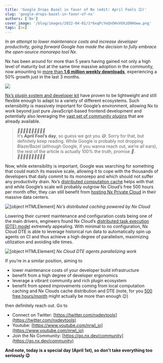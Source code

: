 ```yaml
---
title: 'Google Drops Bazel in favor of Nx (edit: April Fools 😉)'
slug: 'google-drops-bazel-in-favor-of-nx'
authors: ['Nx']
cover_image: '/blog/images/2022-04-01/1*6xqPcYeQnOHvVOXzD9HUww.png'
tags: [nx]
---
```


_In an attempt to lower maintenance costs and increase developer productivity, going forward Google has made the decision to fully embrace the open-source monorepo tool Nx._

Nx has been around for more than 5 years having gained not only a high level of maturity but at the same time massive adoption in the community, now amounting to [more than **1.6 million weekly downloads**](https://www.npmjs.com/package/@nrwl/tao), experiencing a 50% growth just in the last 3 months.

![](/blog/images/2022-04-01/1*bl-VAHTmPm-2u7sQz6Mj5w.avif)

[Nx’s plugin system and developer kit](/extending-nx/intro/getting-started) have proven to be lightweight and still flexible enough to adapt to a variety of different ecosystems. Such extensibility is massively important for Google’s environment, allowing Nx to work beyond just pure JavaScript-based frontend development and potentially also leveraging the [vast set of community plugins](/community) that are already available.

> _🤡🤡🤡🤡🤡🤡🤡🤡🤡🤡_  
> It’s **April Fool’s day**, so guess we got you _😅_. Sorry for that, but definitely keep reading. While Google is probably not dropping Blaze/Bazel (although Google, if you wanna reach out, we’re all ears), the rest of the article is actually 100% the truth, promise _🙂_.  
> _🤡🤡🤡🤡🤡🤡🤡🤡🤡🤡_

Now, while extensibility is important, Google was searching for something that could match its massive scale, allowing it to cope with the thousands of developers that daily commit to its monorepo and which should not suffer any productivity drain. Nx’s [distributed computation cache](/concepts/how-caching-works) helps with that and while Google’s scale will probably outgrow Nx Cloud’s free 500 hours per month offer, they can still benefit from [hosting Nx Private Cloud](https://nx.app/private-cloud) in their massive data centers.

![[object HTMLElement]](/blog/images/2022-04-01/0*odpETKdlY3ZejNd2.avif)
_Nx’s distributed caching powered by Nx Cloud_

Lowering their current maintenance and configuration costs being one of the main drivers, engineers found Nx Cloud’s [distributed task execution (DTE) model](https://nx.app/docs/distributed-execution) extremely appealing. With minimal to no configuration, Nx Cloud DTE is able to leverage historical run data to automatically spin up agents on CI and thus achieve a high degree of parallelism, maximizing utilization and avoiding idle times.

![[object HTMLElement]](/blog/images/2022-04-01/0*86wfD69z0YFiIFXN.avif)
_Nx Cloud DTE agents parallelizing work_

If you’re in a similar position, aiming to

- lower maintenance costs of your developer build infrastructure
- benefit from a high degree of developer ergonomics
- leverage a vibrant community and rich plugin ecosystem
- benefit from speed improvements coming from local computation caching and Nx Clouds cache distribution and DTE (note, for you [500 free hours/month](https://medium.com/more-time-saved-for-free-with-nx-cloud-d7079b95f7ca) might actually be more than enough 😉)

then definitely reach out. Go to

- Connect on Twitter: [https://twitter.com/nxdevtools](https://twitter.com/nxdevtools)
- Youtube: [https://www.youtube.com/nrwl_io](https://www.youtube.com/nrwl_io)
- Join the Nx Community: [https://go.nx.dev/community](https://go.nx.dev/community)

**And note, today is a special day (April 1st), so don’t take everything too seriously 😉**
